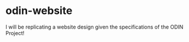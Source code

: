 # odin-website

I will be replicating a website design given the specifications of the ODIN Project!